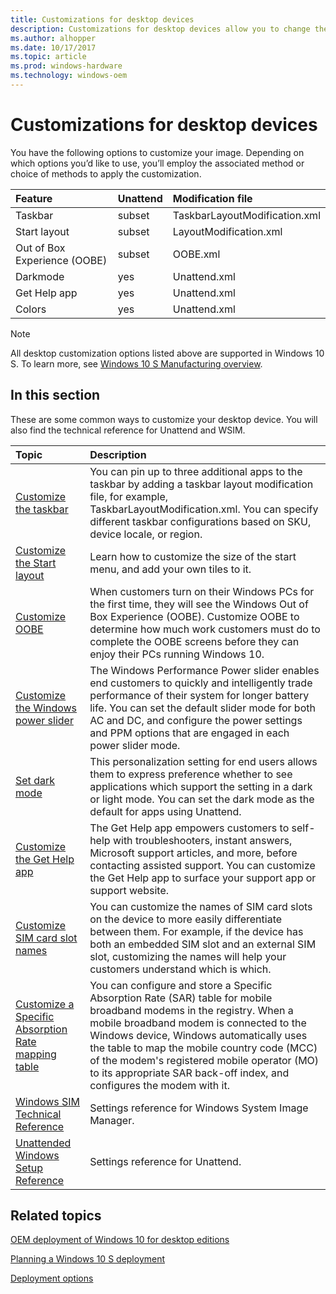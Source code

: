 ```yaml
---
title: Customizations for desktop devices
description: Customizations for desktop devices allow you to change the UI and other settings for a desktop image.
ms.author: alhopper
ms.date: 10/17/2017
ms.topic: article
ms.prod: windows-hardware
ms.technology: windows-oem
---
```

# Customizations for desktop devices

You have the following options to customize your image. Depending on which options you’d like to use, you’ll employ the associated method or choice of methods to apply the customization.

| Feature                             | Unattend                             | Modification file                             |
|:------------------------------------|:-------------------------------------|:----------------------------------------------|
| Taskbar                             | subset                               | TaskbarLayoutModification.xml                 |
| Start layout                        | subset                               | LayoutModification.xml                        |
| Out of Box Experience (OOBE)        | subset                               | OOBE.xml                                      |
| Darkmode                            | yes                                  | Unattend.xml                                  |
| Get Help app                        | yes                                  | Unattend.xml                                  |
| Colors                              | yes                                  | Unattend.xml                                  |
<!--
| Pen & Windows Ink Workspace         | subset                               | InkWorkspaceModification.xml                  |
-->

>[!Note]
> All desktop customization options listed above are supported in Windows 10 S. To learn more, see [Windows 10 S Manufacturing overview](https://docs.microsoft.com/en-us/windows-hardware/manufacture/desktop/windows-10-s-overview).

## In this section

These are some common ways to customize your desktop device. You will also find the technical reference for Unattend and WSIM.

| Topic                                                   | Description                                                                                         |
|:--------------------------------------------------------|:----------------------------------------------------------------------------------------------------|
| [Customize the taskbar](customize-the-taskbar.md)       | You can pin up to three additional apps to the taskbar by adding a taskbar layout modification file, for example, TaskbarLayoutModification.xml. You can specify different taskbar configurations based on SKU, device locale, or region.                                |
| [Customize the Start layout](customize-start-layout.md) | Learn how to customize the size of the start menu, and add your own tiles to it. |
| [Customize OOBE](customize-oobe.md)                     | When customers turn on their Windows PCs for the first time, they will see the Windows Out of Box Experience (OOBE). Customize OOBE to determine how much work customers must do to complete the OOBE screens before they can enjoy their PCs running Windows 10. |
| [Customize the Windows power slider](customize-power-slider.md) | The Windows Performance Power slider enables end customers to quickly and intelligently trade performance of their system for longer battery life. You can set the default slider mode for both AC and DC, and configure the power settings and PPM options that are engaged in each power slider mode. |
| [Set dark mode](set-dark-mode.md)                       | This personalization setting for end users allows them to express preference whether to see applications which support the setting in a dark or light mode. You can set the dark mode as the default for apps using Unattend.    |
| [Customize the Get Help app](customize-get-help-app.md) | The Get Help app empowers customers to self-help with troubleshooters, instant answers, Microsoft support articles, and more, before contacting assisted support. You can customize the Get Help app to surface your support app or support website.                      |
| [Customize SIM card slot names](customize-sim-card-slot-names.md) | You can customize the names of SIM card slots on the device to more easily differentiate between them. For example, if the device has both an embedded SIM slot and an external SIM slot, customizing the names will help your customers understand which is which. |
| [Customize a Specific Absorption Rate mapping table](customize-sar-mapping-table.md) | You can configure and store a Specific Absorption Rate (SAR) table for mobile broadband modems in the registry. When a mobile broadband modem is connected to the Windows device, Windows automatically uses the table to map the mobile country code (MCC) of the modem's registered mobile operator (MO) to its appropriate SAR back-off index, and configures the modem with it.                               |
| [Windows SIM Technical Reference](wsim/windows-system-image-manager-technical-reference.md) | Settings reference for Windows System Image Manager.            |
| [Unattended Windows Setup Reference](unattend/index.md) | Settings reference for Unattend.                                                              |

## Related topics

[OEM deployment of Windows 10 for desktop editions](https://docs.microsoft.com/en-us/windows-hardware/manufacture/desktop/oem-deployment-of-windows-10-for-desktop-editions)

[Planning a Windows 10 S deployment](https://docs.microsoft.com/en-us/windows-hardware/manufacture/desktop/windows-10-s-planning)

[Deployment options](https://docs.microsoft.com/en-us/windows-hardware/manufacture/desktop/windows-deployment-options)
